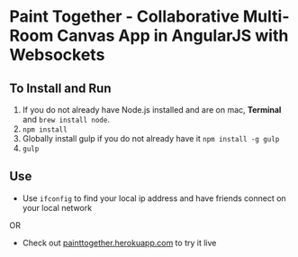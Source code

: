 Paint Together - Collaborative Multi-Room Canvas App in AngularJS with Websockets
===

To Install and Run
---

1. If you do not already have Node.js installed and are on mac, **Terminal** and `brew install node`.
2. `npm install`
3. Globally install gulp if you do not already have it `npm install -g gulp`
4. `gulp`



Use
---

- Use `ifconfig` to find your local ip address and have friends connect on your local network

OR

- Check out [painttogether.herokuapp.com](http://painttogether.herokuapp.com) to try it live 